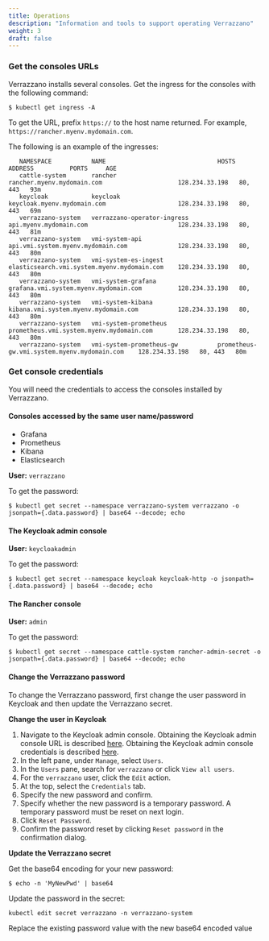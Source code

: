 ```yaml
---
title: Operations
description: "Information and tools to support operating Verrazzano"
weight: 3
draft: false
---
```

### Get the consoles URLs
Verrazzano installs several consoles. Get the ingress for the consoles with the following command:

`$ kubectl get ingress -A`

To get the URL, prefix `https://` to the host name returned.
For example, `https://rancher.myenv.mydomain.com`.

The following is an example of the ingresses:
```
   NAMESPACE           NAME                               HOSTS                                          ADDRESS          PORTS     AGE
   cattle-system       rancher                            rancher.myenv.mydomain.com                     128.234.33.198   80, 443   93m
   keycloak            keycloak                           keycloak.myenv.mydomain.com                    128.234.33.198   80, 443   69m
   verrazzano-system   verrazzano-operator-ingress        api.myenv.mydomain.com                         128.234.33.198   80, 443   81m
   verrazzano-system   vmi-system-api                     api.vmi.system.myenv.mydomain.com              128.234.33.198   80, 443   80m
   verrazzano-system   vmi-system-es-ingest               elasticsearch.vmi.system.myenv.mydomain.com    128.234.33.198   80, 443   80m
   verrazzano-system   vmi-system-grafana                 grafana.vmi.system.myenv.mydomain.com          128.234.33.198   80, 443   80m
   verrazzano-system   vmi-system-kibana                  kibana.vmi.system.myenv.mydomain.com           128.234.33.198   80, 443   80m
   verrazzano-system   vmi-system-prometheus              prometheus.vmi.system.myenv.mydomain.com       128.234.33.198   80, 443   80m
   verrazzano-system   vmi-system-prometheus-gw           prometheus-gw.vmi.system.myenv.mydomain.com    128.234.33.198   80, 443   80m
```

### Get console credentials


You will need the credentials to access the consoles installed by Verrazzano.

#### Consoles accessed by the same user name/password
- Grafana
- Prometheus
- Kibana
- Elasticsearch

**User:**  `verrazzano`

To get the password:

`$ kubectl get secret --namespace verrazzano-system verrazzano -o jsonpath={.data.password} | base64 --decode; echo`


#### The Keycloak admin console

**User:** `keycloakadmin`

To get the password:  

`$ kubectl get secret --namespace keycloak keycloak-http -o jsonpath={.data.password} | base64 --decode; echo`


#### The Rancher console

**User:** `admin`

To get the password:  

`$ kubectl get secret --namespace cattle-system rancher-admin-secret -o jsonpath={.data.password} | base64 --decode; echo`

#### Change the Verrazzano password

 To change the Verrazzano password, first change the user password in Keycloak and then update the Verrazzano secret.
 
**Change the user in Keycloak**
1. Navigate to the Keycloak admin console. Obtaining the Keycloak admin console URL is described [here](#get-the-consoles-urls). Obtaining the Keycloak admin console credentials is described [here](#the-keycloak-admin-console).
2. In the left pane, under `Manage`, select `Users`.
3. In the `Users` pane, search for `verrazzano` or click `View all users`.
4. For the `verrazzano` user, click the `Edit` action.
5. At the top, select the `Credentials` tab.
6. Specify the new password and confirm.
7. Specify whether the new password is a temporary password. A temporary password must be reset on next login.
8. Click `Reset Password`.
9. Confirm the password reset by clicking `Reset password` in the confirmation dialog.

**Update the Verrazzano secret**

Get the base64 encoding for your new password:

`$ echo -n 'MyNewPwd' | base64`

Update the password in the secret:

`kubectl edit secret verrazzano -n verrazzano-system`

Replace the existing password value with the new base64 encoded value
